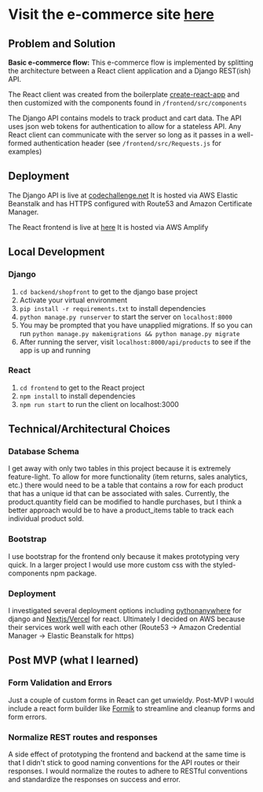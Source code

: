 # Visit the e-commerce site [here](https://main.d5qpnpxcitkvx.amplifyapp.com/)

## Problem and Solution

**Basic e-commerce flow:**
This e-commerce flow is implemented by splitting the architecture between a React client application and a Django REST(ish) API.

The React client was created from the boilerplate [create-react-app](https://reactjs.org/docs/create-a-new-react-app.html#create-react-app) and then customized with the components found in `/frontend/src/components`

The Django API contains models to track product and cart data. The API uses json web tokens
for authentication to allow for a stateless API. Any React client can communicate with the
server so long as it passes in a well-formed authentication header (see `/frontend/src/Requests.js` for examples)

## Deployment

The Django API is live at [codechallenge.net](https://codechallenge.net/api/products)
It is hosted via AWS Elastic Beanstalk and has HTTPS configured with Route53 and Amazon Certificate Manager.

The React frontend is live at [here](https://main.d5qpnpxcitkvx.amplifyapp.com/)
It is hosted via AWS Amplify

## Local Development

### Django

1. `cd backend/shopfront` to get to the django base project
2. Activate your virtual environment
3. `pip install -r requirements.txt` to install dependencies
4. `python manage.py runserver` to start the server on `localhost:8000`
5. You may be prompted that you have unapplied migrations. If so you can run `python manage.py makemigrations && python manage.py migrate`
6. After running the server, visit `localhost:8000/api/products` to see if the app is up and running

### React

1. `cd frontend` to get to the React project
2. `npm install` to install dependencies
3. `npm run start` to run the client on localhost:3000

## Technical/Architectural Choices

### Database Schema

I get away with only two tables in this project because it is extremely feature-light. To allow for more functionality (item returns, sales analytics, etc.) there would need to be a table that contains a row for each product that has a unique id that can be associated with sales. Currently, the product.quantity field can be modified to handle purchases, but I think a better approach would be to have a product_items table to track each individual product sold.

### Bootstrap

I use bootstrap for the frontend only because it makes prototyping very quick. In a larger project I would use more custom css with the styled-components npm package.

### Deployment

I investigated several deployment options including [pythonanywhere](https://www.pythonanywhere.com/) for django and [Nextjs/Vercel](https://vercel.com/home?utm_source=next-site&utm_medium=banner&utm_campaign=next-website) for react. Ultimately I decided on AWS because their services work well with each other (Route53 -> Amazon Credential Manager -> Elastic Beanstalk for https)

## Post MVP (what I learned)

### Form Validation and Errors

Just a couple of custom forms in React can get unwieldy. Post-MVP I would include a react form builder like [Formik](https://formik.org/) to streamline and cleanup forms and form errors.

### Normalize REST routes and responses

A side effect of prototyping the frontend and backend at the same time is that I didn't stick to good naming conventions for the API routes or their responses. I would normalize the routes to adhere to RESTful conventions and standardize the responses on success and error.
